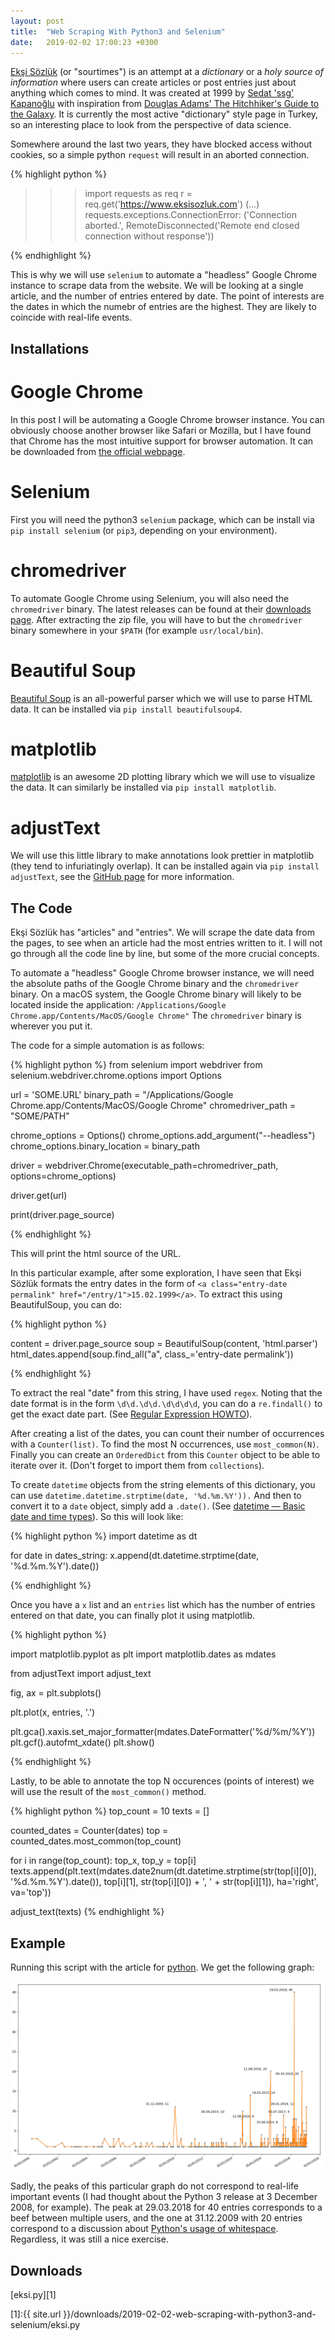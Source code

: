 ```yaml
---
layout: post
title:  "Web Scraping With Python3 and Selenium"
date:   2019-02-02 17:00:23 +0300
---
```


[Ekşi Sözlük](https://eksisozluk.com) (or "sourtimes") is an attempt at a *dictionary* or a *holy source of information* where users can create articles or post entries just about anything which comes to mind. It was created at 1999 by [Sedat 'ssg' Kapanoğlu](https://twitter.com/esesci) with inspiration from [Douglas Adams' The Hitchhiker's Guide to the Galaxy](https://en.wikipedia.org/wiki/The_Hitchhiker%27s_Guide_to_the_Galaxy). It is currently the most active "dictionary" style page in Turkey, so an interesting place to look from the perspective of data science.

Somewhere around the last two years, they have blocked access without cookies, so a simple python `request` will result in an aborted connection.

{% highlight python %}

>>> import requests as req
>>> r = req.get('https://www.eksisozluk.com')
(...)
requests.exceptions.ConnectionError: ('Connection aborted.', RemoteDisconnected('Remote end closed connection without response'))

{% endhighlight %}

This is why we will use `selenium` to automate a "headless" Google Chrome instance to scrape data from the website. We will be looking at a single article, and the number of entries entered by date. The point of interests are the dates in which the numebr of entries are the highest. They are likely to coincide with real-life events.

## Installations

# Google Chrome

In this post I will be automating a Google Chrome browser instance. You can obviously choose another browser like Safari or Mozilla, but I have found that Chrome has the most intuitive support for browser automation. It can be downloaded from [the official webpage](https://www.google.com/chrome/).

# Selenium

First you will need the python3 `selenium` package, which can be install via `pip install selenium` (or `pip3`, depending on your environment).

# chromedriver

To automate Google Chrome using Selenium, you will also need the `chromedriver` binary. The latest releases can be found at their [downloads page](http://chromedriver.chromium.org/downloads). After extracting the zip file, you will have to but the `chromedriver` binary somewhere in your `$PATH` (for example `usr/local/bin`).

# Beautiful Soup

[Beautiful Soup](https://www.crummy.com/software/BeautifulSoup/) is an all-powerful parser which we will use to parse HTML data. It can be installed via `pip install beautifulsoup4`.

# matplotlib

[matplotlib](https://matplotlib.org) is an awesome 2D plotting library which we will use to visualize the data. It can similarly be installed via `pip install matplotlib`.

# adjustText

We will use this little library to make annotations look prettier in matplotlib (they tend to infuriatingly overlap). It can be installed again via `pip install adjustText`, see the [GitHub page](https://github.com/Phlya/adjustText) for more information.

## The Code

Ekşi Sözlük has "articles" and "entries". We will scrape the date data from the pages, to see when an article had the most entries written to it. I will not go through all the code line by line, but some of the more crucial concepts.


To automate a "headless" Google Chrome browser instance, we will need the absolute paths of the Google Chrome binary and the `chromedriver` binary. On a macOS system, the Google Chrome binary will likely to be located inside the application: `/Applications/Google Chrome.app/Contents/MacOS/Google Chrome"` The `chromedriver` binary is wherever you put it.

The code for a simple automation is as follows:

{% highlight python %}
from selenium import webdriver
from selenium.webdriver.chrome.options import Options

url = 'SOME.URL'
binary_path = "/Applications/Google Chrome.app/Contents/MacOS/Google Chrome"
chromedriver_path = "SOME/PATH"

chrome_options = Options()
chrome_options.add_argument("--headless")
chrome_options.binary_location = binary_path

driver = webdriver.Chrome(executable_path=chromedriver_path,
                          options=chrome_options)

driver.get(url)

print(driver.page_source)

{% endhighlight %}

This will print the html source of the URL.

In this particular example, after some exploration, I have seen that Ekşi Sözlük formats the entry dates in the form of `<a class="entry-date permalink" href="/entry/1">15.02.1999</a>`. To extract this using BeautifulSoup, you can do:

{% highlight python %}

content = driver.page_source
soup = BeautifulSoup(content, 'html.parser')
html_dates.append(soup.find_all("a", class_='entry-date permalink'))

{% endhighlight %}

To extract the real "date" from this string, I have used `regex`. Noting that the date format is in the form `\d\d.\d\d.\d\d\d\d`, you can do a `re.findall()` to get the exact date part. (See [Regular Expression HOWTO](https://docs.python.org/3/howto/regex.html)).

After creating a list of the dates, you can count their number of occurrences with a `Counter(list)`. To find the most N occurrences, use `most_common(N)`. Finally you can create an `OrderedDict` from this `Counter` object to be able to iterate over it. (Don't forget to import them from `collections`).

To create `datetime` objects from the string elements of this dictionary, you can use `datetime.datetime.strptime(date, '%d.%m.%Y')).` And then to convert it to a `date` object, simply add a `.date()`. (See [datetime — Basic date and time types](https://docs.python.org/3/library/datetime.html#module-datetime)). So this will look like:

{% highlight python %}
import datetime as dt

for date in dates_string:
    x.append(dt.datetime.strptime(date, '%d.%m.%Y').date())

{% endhighlight %}

Once you have a `x` list and an `entries` list which has the number of entries entered on that date, you can finally plot it using matplotlib.

{% highlight python %}

import matplotlib.pyplot as plt
import matplotlib.dates as mdates

from adjustText import adjust_text

fig, ax = plt.subplots()

plt.plot(x, entries, '.')

plt.gca().xaxis.set_major_formatter(mdates.DateFormatter('%d/%m/%Y'))
plt.gcf().autofmt_xdate()
plt.show()

{% endhighlight %}

Lastly, to be able to annotate the top N occurences (points of interest) we will use the result of the `most_common()` method.

{% highlight python %}
top_count = 10
texts = []

counted_dates = Counter(dates)
top = counted_dates.most_common(top_count)

for i in range(top_count):
    top_x, top_y = top[i]
    texts.append(plt.text(mdates.date2num(dt.datetime.strptime(str(top[i][0]), '%d.%m.%Y').date()),
                          top[i][1], str(top[i][0]) + ', ' + str(top[i][1]), ha='right', va='top'))

adjust_text(texts)
{% endhighlight %}

## Example

Running this script with the article for [python](https://eksisozluk.com/python--109286). We get the following graph:

![](/assets/2019-02-02-web-scraping-with-python3-and-selenium/python.png)

Sadly, the peaks of this particular graph do not correspond to real-life important events (I had thought about the Python 3 release at 3 December 2008, for example). The peak at 29.03.2018 for 40 entries corresponds to a beef between multiple users, and the one at 31.12.2009 with 20 entries correspond to a discussion about [Python's usage of whitespace](http://wiki.c2.com/?PythonWhiteSpaceDiscussion). Regardless, it was still a nice exercise.

## Downloads

[eksi.py][1]

[1]:{{ site.url }}/downloads/2019-02-02-web-scraping-with-python3-and-selenium/eksi.py
